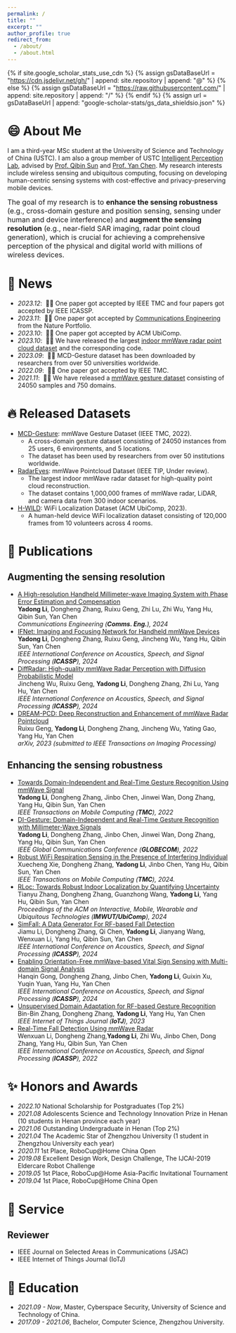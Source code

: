```yaml
---
permalink: /
title: ""
excerpt: ""
author_profile: true
redirect_from: 
  - /about/
  - /about.html
---
```


{% if site.google_scholar_stats_use_cdn %}
{% assign gsDataBaseUrl = "https://cdn.jsdelivr.net/gh/" | append: site.repository | append: "@" %}
{% else %}
{% assign gsDataBaseUrl = "https://raw.githubusercontent.com/" | append: site.repository | append: "/" %}
{% endif %}
{% assign url = gsDataBaseUrl | append: "google-scholar-stats/gs_data_shieldsio.json" %}

<span class='anchor' id='about-me'></span>

# 😄 About Me  
I am a third-year MSc student at the University of Science and Technology of China (USTC). I am also a group member of USTC [Intelligent Perception Lab](https://ustc-ip-lab.github.io/), advised by [Prof. Qibin Sun](https://scholar.google.com/citations?hl=en&user=bPLvsSAAAAAJ) and [Prof. Yan Chen](https://scholar.google.com/citations?hl=en-EN&user=MVOCn1AAAAAJ).
My research interests include wireless sensing and ubiquitous computing, focusing on developing human-centric sensing systems with cost-effective and privacy-preserving mobile devices.  

<font size=3>The goal of my research is to **enhance the sensing robustness** (e.g., cross-domain gesture and position sensing, sensing under human and device interference) and **augment the sensing resolution** (e.g., near-field SAR imaging, radar point cloud generation), which is crucial for achieving a comprehensive perception of the physical and digital world with millions of wireless devices. </font>

# 📢 News
- *2023.12*: &nbsp;🎉🎉 One paper got accepted by IEEE TMC and four papers got accepted by IEEE ICASSP. 
- *2023.11*: &nbsp;🎉🎉 One paper got accepted by [Communications Engineering](https://www.nature.com/commseng/) from the Nature Portfolio. 
- *2023.10*: &nbsp;🎉🎉 One paper got accepted by ACM UbiComp. 
- *2023.10*: &nbsp;🎉🎉 We have released the largest [indoor mmWave radar point cloud dataset](https://github.com/ruixv/RadarEyes) and the corresponding code.
- *2023.09*: &nbsp;🎉🎉 MCD-Gesture dataset has been downloaded by researchers from over 50 universities worldwide.
- *2022.09*: &nbsp;🎉🎉 One paper got accepted by IEEE TMC. 
- *2021.11*: &nbsp;🎉🎉 We have released a [mmWave gesture dataset](https://github.com/DI-HGR/cross_domain_gesture_dataset) consisting of 24050 samples and 750 domains. 

# 🔥 Released Datasets
- [MCD-Gesture](https://github.com/yadong-lee/cross_domain_gesture_dataset): mmWave Gesture Dataset (IEEE TMC, 2022).  
  - A cross-domain gesture dataset consisting of 24050 instances from 25 users, 6 environments, and 5 locations.  
  - The dataset has been used by researchers from over 50 institutions worldwide.  
- [RadarEyes](https://github.com/ruixv/RadarEyes): mmWave Pointcloud Dataset (IEEE TIP, Under review).  
  - The largest indoor mmWave radar dataset for high-quality point cloud reconstruction.   
  - The dataset contains 1,000,000 frames of mmWave radar, LiDAR, and camera data from 300 indoor scenarios.
- [H-WILD](https://github.com/H-WILD/human_held_device_wifi_indoor_localization_dataset): WiFi Localization Dataset (ACM UbiComp, 2023).  
  - A human-held device WiFi localization dataset consisting of 120,000 frames from 10 volunteers across 4 rooms.
    
# 📝 Publications 
## Augmenting the sensing resolution
-  [A High-resolution Handheld Millimeter-wave Imaging System with Phase Error Estimation and Compensation](https://www.nature.com/articles/s44172-023-00156-2)  
  **Yadong Li**, Dongheng Zhang, Ruixu Geng, Zhi Lu, Zhi Wu, Yang Hu, Qibin Sun, Yan Chen  
  *Communications Engineering (**Comms. Eng.**), 2024*
- [IFNet: Imaging and Focusing Network for Handheld mmWave Devices]()  
  **Yadong Li**, Dongheng Zhang, Ruixu Geng, Jincheng Wu, Yang Hu, Qibin Sun, Yan Chen  
  *IEEE International Conference on Acoustics, Speech, and Signal Processing (**ICASSP**), 2024*
-  [DiffRadar: High-quality mmWave Radar Perception with Diffusion Probabilistic Model]()  
  Jincheng Wu, Ruixu Geng, **Yadong Li**, Dongheng Zhang, Zhi Lu, Yang Hu, Yan Chen  
 *IEEE International Conference on Acoustics, Speech, and Signal Processing (**ICASSP**), 2024*
-  [DREAM-PCD: Deep Reconstruction and Enhancement of mmWave Radar Pointcloud]()  
   Ruixu Geng, **Yadong Li**, Dongheng Zhang, Jincheng Wu, Yating Gao, Yang Hu, Yan Chen  
 *arXiv, 2023 (submitted to IEEE Transactions on Imaging Processing)*

## Enhancing the sensing robustness
- [Towards Domain-Independent and Real-Time Gesture Recognition Using mmWave Signal](https://ieeexplore.ieee.org/abstract/document/9894724)  
  **Yadong Li**, Dongheng Zhang, Jinbo Chen, Jinwei Wan, Dong Zhang, Yang Hu, Qibin Sun, Yan Chen  
  *IEEE Transactions on Mobile Computing (**TMC**), 2022*
- [DI-Gesture: Domain-Independent and Real-Time Gesture Recognition with Millimeter-Wave Signals](https://ieeexplore.ieee.org/document/10001175)  
  **Yadong Li**, Dongheng Zhang, Jinbo Chen, Jinwei Wan, Dong Zhang, Yang Hu, Qibin Sun, Yan Chen  
  *IEEE Global Communications Conference (**GLOBECOM**), 2022*
-  [Robust WiFi Respiration Sensing in the Presence of Interfering Individual](https://ieeexplore.ieee.org/document/10379134)  
  Xuecheng Xie, Dongheng Zhang, **Yadong Li**, Jinbo Chen, Yang Hu, Qibin Sun, Yan Chen  
  *IEEE Transactions on Mobile Computing (**TMC**), 2024.*
 - [RLoc: Towards Robust Indoor Localization by Quantifying Uncertainty](https://dl.acm.org/doi/abs/10.1145/3631437)  
  Tianyu Zhang, Dongheng Zhang, Guanzhong Wang, **Yadong Li**, Yang Hu, Qibin Sun, Yan Chen  
  *Proceedings of the ACM on Interactive, Mobile, Wearable and Ubiquitous Technologies (**IMWUT/UbiComp**), 2024* 
- [SimFall: A Data Generator For RF-based Fall Detection]()  
  Jiamu Li, Dongheng Zhang, Qi Chen, **Yadong Li**, Jianyang Wang, Wenxuan Li, Yang Hu, Qibin Sun, Yan Chen  
  *IEEE International Conference on Acoustics, Speech, and Signal Processing (**ICASSP**), 2024*
- [Enabling Orientation-Free mmWave-based Vital Sign Sensing with Multi-domain Signal Analysis]()  
  Hanqin Gong, Dongheng Zhang, Jinbo Chen, **Yadong Li**, Guixin Xu, Yuqin Yuan, Yang Hu, Yan Chen  
  *IEEE International Conference on Acoustics, Speech, and Signal Processing (**ICASSP**), 2024*
- [Unsupervised Domain Adaptation for RF-based Gesture Recognition](https://ieeexplore.ieee.org/document/10147269)  
  Bin-Bin Zhang, Dongheng Zhang, **Yadong Li**, Yang Hu, Yan Chen   
  *IEEE Internet of Things Journal (**IoTJ**), 2023*
- [Real-Time Fall Detection Using mmWave Radar](https://ieeexplore.ieee.org/document/9747153)  
  Wenxuan Li, Dongheng Zhang,**Yadong Li**, Zhi Wu, Jinbo Chen, Dong Zhang, Yang Hu, Qibin Sun, Yan Chen  
  *IEEE International Conference on Acoustics, Speech, and Signal Processing (**ICASSP**), 2022*


# ✨ Honors and Awards
- *2022.10* National Scholarship for Postgraduates (Top 2%)
- *2021.08* Adolescents Science and Technology Innovation Prize in Henan (10 students in Henan province each year) 
- *2021.06* Outstanding Undergraduate in Henan (Top 2%)
- *2021.04* The Academic Star of Zhengzhou University (1 student in Zhengzhou University each year)
- *2020.11* 1st Place, RoboCup@Home China Open
- *2019.08* Excellent Design Work, Design Challenge, The IJCAI-2019 Eldercare Robot Challenge
- *2019.05* 1st Place, RoboCup@Home Asia-Pacific Invitational Tournament
- *2019.04* 1st Place, RoboCup@Home China Open 

# 🔎 Service
## Reviewer
- IEEE Journal on Selected Areas in Communications (JSAC)  
- IEEE Internet of Things Journal (IoTJ)

# 📖 Education
- *2021.09 - Now*, Master, Cyberspace Security, University of Science and Technology of China. 
- *2017.09 - 2021.06*, Bachelor, Computer Science, Zhengzhou University. 



